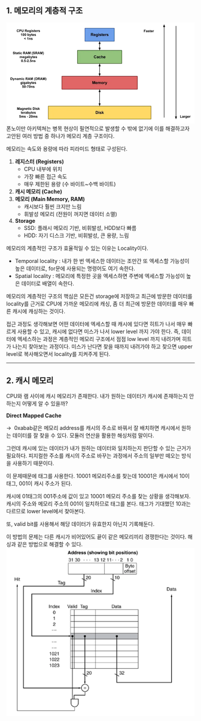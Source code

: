 ## 1. 메모리의 계층적 구조

![alt text](images/memory1.png)
폰노이만 아키텍쳐는 병목 현상이 필연적으로 발생할 수 밖에 없기에 이를 해결하고자 고안된 여러 방법 중 하나가 메모리 계층 구조이다.

메모리는 속도와 용량에 따라 피라미드 형태로 구성된다.

1. **레지스터 (Registers)**
   - CPU 내부에 위치
   - 가장 빠른 접근 속도
   - 매우 제한된 용량 (수 바이트~수백 바이트)
2. **캐시 메모리 (Cache)**
3. **메모리 (Main Memory, RAM)**
   - 캐시보다 훨씬 크지만 느림
   - 휘발성 메모리 (전원이 꺼지면 데이터 소멸)
4. **Storage**
   - SSD: 플래시 메모리 기반, 비휘발성, HDD보다 빠름
   - HDD: 자기 디스크 기반, 비휘발성, 큰 용량, 느림

메모리의 계층적인 구조가 효율적일 수 있는 이유는 Locality이다.

- Temporal locality : 내가 한 번 엑세스한 데이터는 조만간 또 엑세스할 가능성이 높은 데이터로, for문에 사용되는 명령어도 여기 속한다.
- Spatial locality : 메모리에 특정한 곳을 엑세스하면 주변에 엑세스할 가능성이 높은 데이터로 배열이 속한다.

메모리의 계층적인 구조의 핵심은 모든건 storage에 저장하고 최근에 방문한 데이터를 locality를 근거로 CPU에 가까운 메모리에 캐싱, 좀 더 최근에 방문한 데이터를 매우 빠른 캐시에 캐싱하는 것이다.

접근 과정도 생각해보면 어떤 데이터에 엑세스할 때 캐시에 있다면 히트가 나서 매우 빠르게 사용할 수 있고, 캐시에 없다면 미스가 나서 lower level 까지 가야 한다. 즉, 데이터에 엑세스하는 과정은 계층적인 메모리 구조에서 점점 low level 까지 내려가며 히트가 나는지 찾아보는 과정이다. 미스가 난다면 찾을 때까지 내려가야 하고 찾으면 upper level로 복사해오면서 locality를 지켜주게 된다.

---

## 2. 캐시 메모리

CPU와 램 사이에 캐시 메모리가 존재한다. 내가 원하는 데이터가 캐시에 존재하는지 안하는지 어떻게 알 수 있을까?

**Direct Mapped Cache**

→  0xabab같은 메모리 address를 캐시의 주소로 바꿔서 잘 배치하면 캐시에서 원하는 데이터를 잘 찾을 수 있다. 모듈러 연산을 활용한 해싱처럼 말이다.

그런데 캐시에 있는 데이터가 내가 원하는 데이터와 일치하는지 판단할 수 있는 근거가 필요하다. 피지컬한 주소를 캐시의 주소로 바꾸는 과정에서 주소의 일부만 떼오는 방식을 사용하기 때문이다.

이 문제때문에 태그를 사용한다. 10001 메모리주소를 찾는데 10001은 캐시에서 10이 태그, 001이 캐시 주소가 된다.

캐시에 01태그의 001주소에 값이 있고 10001 메모리 주소를 찾는 상황을 생각해보자. 캐시의 주소와 메모리 주소의 001이 일치하므로 태그를 본다. 태그가 기대했던 10과는 다르므로 lower level에서 찾아본다.

또, valid bit를 사용해서 해당 데이터가 유효한지 아닌지 기록해둔다.

이 방법의 문제는 다른 캐시가 비어있어도 끝이 같은 메모리끼리 경쟁한다는 것이다. 해싱과 같은 방법으로 해결할 수 있다.
![alt text](images/memory2.png)
